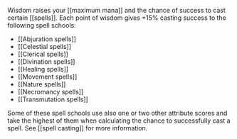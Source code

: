 Wisdom raises your [[maximum mana]] and the chance of success to cast certain [[spells]]. Each point of wisdom gives +15% casting success to the following spell schools:

- [[Abjuration spells]]
- [[Celestial spells]]
- [[Clerical spells]]
- [[Divination spells]]
- [[Healing spells]]
- [[Movement spells]]
- [[Nature spells]]
- [[Necromancy spells]]
- [[Transmutation spells]]

Some of these spell schools use also one or two other attribute scores and take the highest of them when calculating the chance to successfully cast a spell. See [[spell casting]] for more information.
